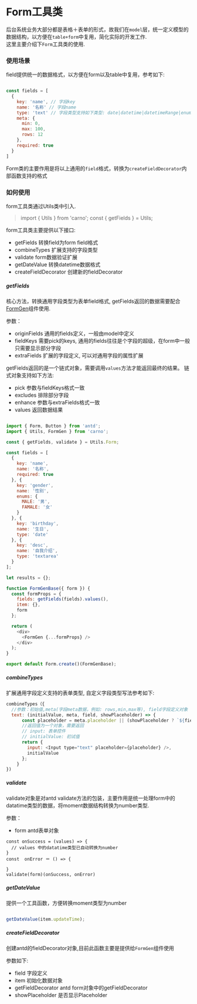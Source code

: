 # Form工具类

后台系统业务大部分都是表格＋表单的形式，故我们在`model`层，统一定义模型的数据结构，以方便在`table+form`中复用，简化实际的开发工作.  
这里主要介绍下`Form`工具类的使用.

### 使用场景
field提供统一的数据格式，以方便在form以及table中复用，参考如下:

``` javascript

const fields = [
  {
    key: 'name', // 字段key
    name: '名称' // 字段name
    type: 'text' // 字段类型支持如下类型: date|datetime|datetimeRange|enum|boolean|number|textarea|text
    meta: {
      min: 0,
      max: 100,
      rows: 12
    },
    required: true
  }
]

```

Form类的主要作用是将以上通用的`field`格式，转换为`createFieldDecorator`内部函数支持的格式

### 如何使用
form工具类通过Utils类中引入.

> import { Utils } from 'carno';
> const { getFields } = Utils;

form工具类主要提供以下接口:

- getFields 转换field为form field格式
- combineTypes 扩展支持的字段类型
- validate form数据验证扩展
- getDateValue 转换datetime数据格式
- createFieldDecorator 创建新的fieldDecorator

##### getFields
核心方法，转换通用字段类型为表单field格式, getFields返回的数据需要配合[FormGen](#/components/FormGen)组件使用.

参数：

- originFields 通用的fields定义，一般由model中定义
- fieldKeys 需要pick的keys, 通用的fields往往是个字段的超级，在form中一般只需要显示部分字段
- extraFields 扩展的字段定义, 可以对通用字段的属性扩展

getFields返回的是一个链式对象，需要调用`values`方法才能返回最终的结果。
链式对象支持如下方法:

- pick 参数与fieldKeys格式一致
- excludes 排除部分字段
- enhance 参数与extraFields格式一致
- values 返回数据结果

```javascript 

import { Form, Button } from 'antd';
import { Utils, FormGen } from 'carno';

const { getFields, validate } = Utils.Form;

const fields = [
  {
    key: 'name',
    name: '名称',
    required: true
  }, {
    key: 'gender',
    name: '性别',
    enums: {
      MALE: '男',
      FAMALE: '女'
    }
  }, {
    key: 'birthday',
    name: '生日',
    type: 'date'
  }, {
    key: 'desc',
    name: '自我介绍',
    type: 'textarea'
  }
];

let results = {};

function FormGenBase({ form }) {
  const formProps = {
    fields: getFields(fields).values(),
    item: {},
    form
  };

  return (
    <div>
      <FormGen {...formProps} />
    </div>
  );
}

export default Form.create()(FormGenBase);

```

##### combineTypes

扩展通用字段定义支持的表单类型, 自定义字段类型写法参考如下:

```javascript
combineTypes（{
  //参数：初始值,meta(字段meta数据，例如: rows,min,max等), field字段定义对象
  text: (initialValue, meta, field, showPlaceholder) => {
      const placeholder = meta.placeholder || (showPlaceholder ? `${field.name}` : '');
      //返回值为一个对象，需要返回
      // input: 表单控件
      // initialValue: 初试值
      return {
        input: <Input type="text" placeholder={placeholder} />,
        initialValue
      };
    }
})

```

##### validate

validate对象是对antd validate方法的包装，主要作用是统一处理form中的datatime类型的数据，将moment数据结构转换为number类型.

参数：

- form antd表单对象

```
const onSuccess = (values) => {
  // values 中的datatime类型已自动转换为number
}
const  onError ＝ () => {

}
validate(form)(onSuccess, onError)

```

##### getDateValue

提供一个工具函数，方便转换moment类型为number

```javascript

getDateValue(item.updateTime);

```

##### createFieldDecorator

创建antd的fieldDecorator对象,目前此函数主要是提供给`FormGen`组件使用

参数如下:

- field 字段定义
- item 初始化数据对象
- getFieldDecorator antd form对象中的getFieldDecorator
- showPlaceholder 是否显示Placeholder














